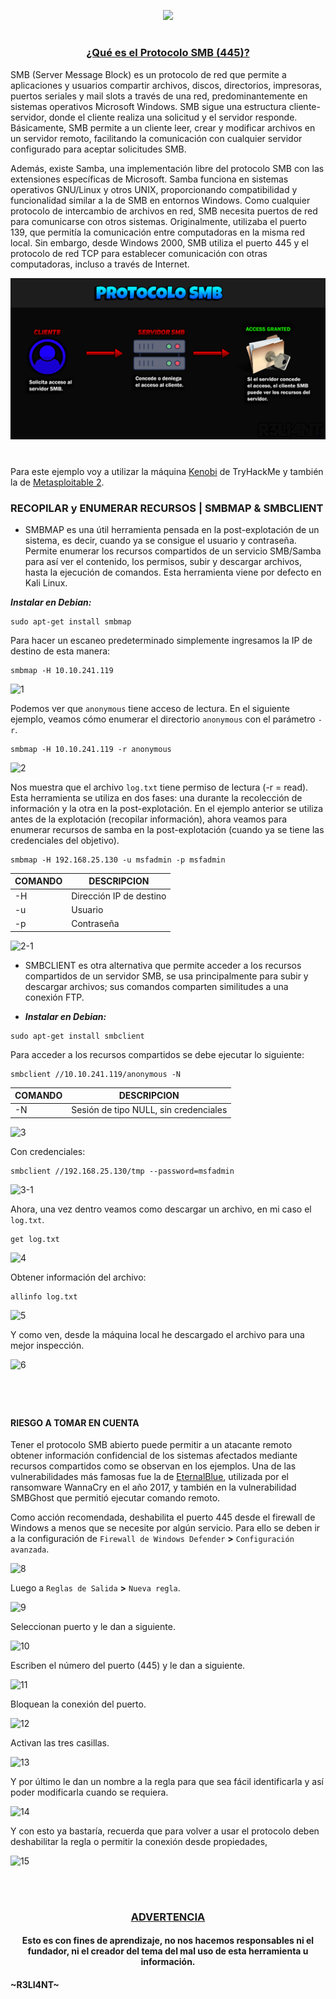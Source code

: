 <p align="center">
  <a href="https://github.com/DenverCoder1/readme-typing-svg"><img src="https://readme-typing-svg.herokuapp.com?font=Fira+Code&size=19&pause=1000&color=D1F700&width=579&lines=Enumerar+recursos+de+SMB+con+SMBMAP+y+SMBCLIENT"></a>
</p>

<h1 align="center"></h1>

<h3 align="center"><ins>¿Qué es el Protocolo SMB (445)?</ins></h3>

SMB (Server Message Block) es un protocolo de red que permite a aplicaciones y usuarios compartir archivos, discos, directorios, impresoras, puertos seriales y mail slots a través de una red, predominantemente en sistemas operativos Microsoft Windows. SMB sigue una estructura cliente-servidor, donde el cliente realiza una solicitud y el servidor responde. Básicamente, SMB permite a un cliente leer, crear y modificar archivos en un servidor remoto, facilitando la comunicación con cualquier servidor configurado para aceptar solicitudes SMB.

Además, existe Samba, una implementación libre del protocolo SMB con las extensiones específicas de Microsoft. Samba funciona en sistemas operativos GNU/Linux y otros UNIX, proporcionando compatibilidad y funcionalidad similar a la de SMB en entornos Windows. Como cualquier protocolo de intercambio de archivos en red, SMB necesita puertos de red para comunicarse con otros sistemas. Originalmente, utilizaba el puerto 139, que permitía la comunicación entre computadoras en la misma red local. Sin embargo, desde Windows 2000, SMB utiliza el puerto 445 y el protocolo de red TCP para establecer comunicación con otras computadoras, incluso a través de Internet.

<p align="center">
  <img src="https://raw.githubusercontent.com/R3LI4NT/articulos/main/Pentesting/O.S/img/SMB_enumeracion.png">
</p>

<h1 align="center"></h1>

Para este ejemplo voy a utilizar la máquina <a href="https://tryhackme.com/room/kenobi">Kenobi</a> de TryHackMe y también la de <a href="https://github.com/R3LI4NT/ctf-retos/blob/main/1-%20Maquinas-Easy/Metasploitable_2.md">Metasploitable 2</a>.

### RECOPILAR y ENUMERAR RECURSOS | SMBMAP & SMBCLIENT

- SMBMAP es una útil herramienta pensada en la post-explotación de un sistema, es decir, cuando ya se consigue el usuario y contraseña. Permite enumerar los recursos compartidos de un servicio SMB/Samba para así ver el contenido, los permisos, subir y descargar archivos, hasta la ejecución de comandos. Esta herramienta viene por defecto en Kali Linux.

**_Instalar en Debian:_**
```
sudo apt-get install smbmap
```

Para hacer un escaneo predeterminado simplemente ingresamos la IP de destino de esta manera:
```
smbmap -H 10.10.241.119
```

![1](https://github.com/R3LI4NT/articulos/assets/75953873/2a0382fb-21f0-4d3e-b4a3-a9b22d58760f)


Podemos ver que `anonymous` tiene acceso de lectura. En el siguiente ejemplo, veamos cómo enumerar el directorio `anonymous` con el parámetro `-r`.
```
smbmap -H 10.10.241.119 -r anonymous
```

![2](https://github.com/R3LI4NT/articulos/assets/75953873/fd92a269-6aa1-4570-991b-97af737fb8fd)

Nos muestra que el archivo `log.txt` tiene permiso de lectura (-r = read).  Esta herramienta se utiliza en dos fases: una durante la recolección de información y la otra en la post-explotación. En el ejemplo anterior se utiliza antes de la explotación (recopilar información), ahora veamos para enumerar recursos de samba en la post-explotación (cuando ya se tiene las credenciales del objetivo).
```
smbmap -H 192.168.25.130 -u msfadmin -p msfadmin
```

| COMANDO | DESCRIPCION |
| ------------- | ------------- |
| -H | Dirección IP de destino  |
| -u  | Usuario  |
| -p  | Contraseña  |

![2-1](https://github.com/R3LI4NT/articulos/assets/75953873/90aca9b7-fcf3-47c2-a70a-fa4099fcc347)

- SMBCLIENT es otra alternativa que permite acceder a los recursos compartidos de un servidor SMB, se usa principalmente para subir y descargar archivos; sus comandos comparten similitudes a una conexión FTP.

- **_Instalar en Debian:_**
```
sudo apt-get install smbclient
```

Para acceder a los recursos compartidos se debe ejecutar lo siguiente:
```
smbclient //10.10.241.119/anonymous -N
```

| COMANDO | DESCRIPCION |
| ------------- | ------------- |
| -N | Sesión de tipo NULL, sin credenciales  |

![3](https://github.com/R3LI4NT/articulos/assets/75953873/c45cd946-e3d3-4cff-a6d1-cc588b39d399)

Con credenciales:
```
smbclient //192.168.25.130/tmp --password=msfadmin
```

![3-1](https://github.com/R3LI4NT/articulos/assets/75953873/bbde8e81-b0f6-4477-850e-6c90238cc54c)

Ahora, una vez dentro veamos como descargar un archivo, en mi caso el `log.txt`.
```
get log.txt
```

![4](https://github.com/R3LI4NT/articulos/assets/75953873/916f4028-3e62-42fa-ab71-41b35b1da292)

Obtener información del archivo:
```
allinfo log.txt
```

![5](https://github.com/R3LI4NT/articulos/assets/75953873/13fc6e85-9c3a-4fb6-92eb-6a3c981162b2)

Y como ven, desde la máquina local he descargado el archivo para una mejor inspección.

![6](https://github.com/R3LI4NT/articulos/assets/75953873/9857e564-f63f-4713-bcd2-b57eb84e9bc7)


<h1 align="center"></h1>

</br>

#### RIESGO A TOMAR EN CUENTA

Tener el protocolo SMB abierto puede permitir a un atacante remoto obtener información confidencial de los sistemas afectados mediante recursos compartidos como se observan en los ejemplos. Una de las vulnerabilidades más famosas fue la de <a href="https://github.com/R3LI4NT/articulos/blob/main/Pentesting/O.S/eternalblue.md">EternalBlue</a>, utilizada por el ransomware WannaCry en el año 2017, y también en la vulnerabilidad SMBGhost que permitió ejecutar comando remoto.

Como acción recomendada, deshabilita el puerto 445 desde el firewall de Windows a menos que se necesite por algún servicio. Para ello se deben ir a la configuración de `Firewall de Windows Defender` **>** `Configuración avanzada`.

![8](https://github.com/R3LI4NT/articulos/assets/75953873/f819939f-3ea8-46d4-97d1-ae58d93f54fd)

Luego a `Reglas de Salida` **>** `Nueva regla`.

![9](https://github.com/R3LI4NT/articulos/assets/75953873/2355c8cf-3968-4997-90b9-b3b61330bcf4)

Seleccionan puerto y le dan a siguiente.

![10](https://github.com/R3LI4NT/articulos/assets/75953873/2da2e41b-9e99-49b9-b2a9-ae22bd57d289)

Escriben el número del puerto (445) y le dan a siguiente.

![11](https://github.com/R3LI4NT/articulos/assets/75953873/09e1c235-6244-41ef-b640-388ca34b8d48)

Bloquean la conexión del puerto.

![12](https://github.com/R3LI4NT/articulos/assets/75953873/9b7c75bb-f0a3-46bc-a64f-820e03d9d935)

Activan las tres casillas.

![13](https://github.com/R3LI4NT/articulos/assets/75953873/ca60adb0-1030-47de-8206-bbd33fb6dd9e)

Y por último le dan un nombre a la regla para que sea fácil identificarla y así poder modificarla cuando se requiera.

![14](https://github.com/R3LI4NT/articulos/assets/75953873/11e5035a-113d-4a0d-bbba-089097ab4696)

Y con esto ya bastaría, recuerda que para volver a usar el protocolo deben deshabilitar la regla o permitir la conexión desde propiedades,

![15](https://github.com/R3LI4NT/articulos/assets/75953873/9f36e7c8-f7c5-44cb-b97a-89f11b1984c9)

</br>

<h1 align="center"></h1>

<h3 align="center"><ins>ADVERTENCIA<ins></h3>

<h4 align="center">Esto es con fines de aprendizaje, no nos hacemos responsables ni el fundador, ni el creador del tema del mal uso de esta herramienta u información.</h4>



#### ~R3LI4NT~
